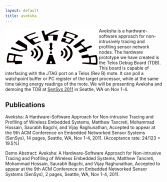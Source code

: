 ```yaml
---
layout: default
title: aveksha
---
```


<img src="images/aveksha.png" alt="Aveksha logo" align="left" width="300"
height="125" title="Aveksha logo" class="img"/>

Aveksha is a hardware-software approach for non-intrusively tracing and profiling
sensor network nodes. The hardware prototype we have created is the Telos Debug
Board (TDB). This board is capable of interfacing with the JTAG port on a Telos
(Rev B) mote. It can poll a watchpoint buffer or PC register of the target
processor, while at the same time taking energy readings of the mote. We will
be presenting Aveksha and demoing the TDB at
[SenSys 2011](http://sensys.acm.org/2011) in Seattle, WA on Nov 1-4.

Publications
------------

Aveksha: A Hardware-Software Approach for Non-intrusive Tracing and Profiling of
Wireless Embedded Systems, Matthew Tancreti, Mohammad Hossain, Saurabh Bagchi,
and Vijay Raghunathan, Accepted to appear at the 9th ACM Conference on Embedded
Networked Sensor Systems (SenSys), 14 pages, Seattle, WA, Nov 1-4, 2011.
(Acceptance rate: 24/123 = 19.5%) 

Demo Abstract: Aveksha: A Hardware-Software Approach for Non-intrusive Tracing and Profiling of
Wireless Embedded Systems, Matthew Tancreti, Mohammad Hossain, Saurabh Bagchi,
and Vijay Raghunathan, Accepted to appear at the 9th ACM Conference on Embedded
Networked Sensor Systems (SenSys), 2 pages, Seattle, WA, Nov 1-4, 2011.
